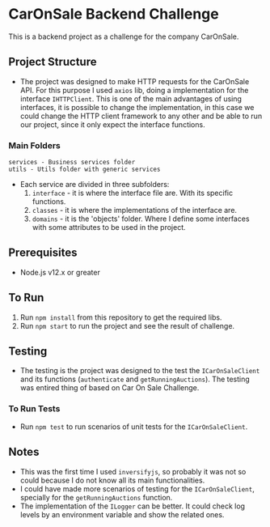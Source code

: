 # CarOnSale Backend Challenge

This is a backend project as a challenge for the company CarOnSale.

## Project Structure
- The project was designed to make HTTP requests for the CarOnSale API. For this purpose I used `axios` lib, doing a implementation for the interface `IHTTPClient`. This is one of the main advantages of using interfaces, it is possible to change the implementation, in this case we could change the HTTP client framework to any other and be able to run our project, since it only expect the interface functions.

### Main Folders
```
services - Business services folder
utils - Utils folder with generic services
```
- Each service are divided in three subfolders:
    1. `interface` - it is where the interface file are. With its specific functions.
    2. `classes` - it is where the implementations of the interface are.
    3. `domains` - it is the 'objects' folder. Where I define some interfaces with some attributes to be used in the project.

## Prerequisites
- Node.js v12.x or greater

## To Run
1. Run `npm install` from this repository to get the required libs.
1. Run `npm start` to run the project and see the result of challenge.

## Testing
- The testing is the project was designed to the test the `ICarOnSaleClient` and its functions (`authenticate` and `getRunningAuctions`). The testing was entired thing of based on Car On Sale Challenge.

### To Run Tests
 - Run `npm test` to run scenarios of unit tests for the `ICarOnSaleClient`.

 ## Notes
  - This was the first time I used `inversifyjs`, so probably it was not so could because I do not know all its main functionalities.
  - I could have made more scenarios of testing for the `ICarOnSaleClient`, specially for the `getRunningAuctions` function.
  - The implementation of the `ILogger` can be better. It could check log levels by an environment variable and show the related ones.
